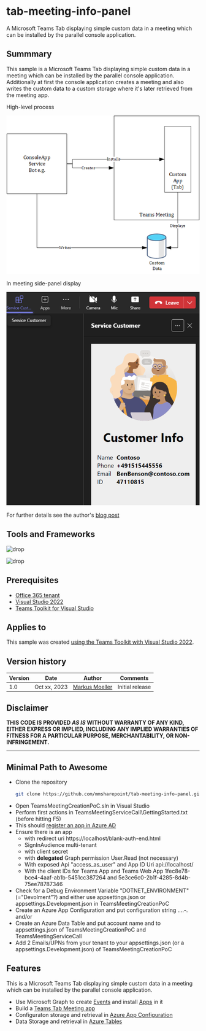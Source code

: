 # tab-meeting-info-panel
A Microsoft Teams Tab displaying simple custom data in a meeting which can be installed by the parallel console application.

## Summmary

This sample is a Microsoft Teams Tab displaying simple custom data in a meeting which can be installed by the parallel console application. Additionally at first the console application creates a meeting and also writes the custom data to a custom storage where it's later retrieved from the meeting app. 

High-level process

![High-level process ...](assets/01HighlevelArc_CreateMeeting.png)

In meeting side-panel display

![In meeting side-panel display...](assets/02InMeetingSidePanel.png)

For further details see the author's [blog post]()

## Tools and Frameworks

![drop](https://img.shields.io/badge/Teams&nbsp;Toolkit&nbsp;for&nbsp;VS&nbsp;Code-17.7-green.svg)


![drop](https://img.shields.io/badge/Visual&nbsp;Studiot&nbsp;2022&nbsp;Community&nbsp;Edition-17.7-green.svg)


## Prerequisites

* [Office 365 tenant](https://dev.office.com/sharepoint/docs/spfx/set-up-your-development-environment)
* [Visual Studio 2022](https://visualstudio.microsoft.com/vs/community/)
* [Teams Toolkit for Visual Studio](https://learn.microsoft.com/en-us/microsoftteams/platform/toolkit/toolkit-v4/teams-toolkit-fundamentals-vs?pivots=visual-studio-v17-7&WT.mc_id=M365-MVP-5004617)

## Applies to

This sample was created [using the Teams Toolkit with Visual Studio 2022](https://learn.microsoft.com/en-us/microsoftteams/platform/toolkit/toolkit-v4/teams-toolkit-fundamentals-vs?pivots=visual-studio-v17-7&WT.mc_id=M365-MVP-5004617). 

## Version history

Version|Date|Author|Comments
-------|----|--------|--------
1.0|Oct xx, 2023|[Markus Moeller](http://www.twitter.com/moeller2_0)|Initial release

## Disclaimer

**THIS CODE IS PROVIDED *AS IS* WITHOUT WARRANTY OF ANY KIND, EITHER EXPRESS OR IMPLIED, INCLUDING ANY IMPLIED WARRANTIES OF FITNESS FOR A PARTICULAR PURPOSE, MERCHANTABILITY, OR NON-INFRINGEMENT.**

---
## Minimal Path to Awesome
- Clone the repository
    ```bash
    git clone https://github.com/mmsharepoint/tab-meeting-info-panel.git
- Open TeamsMeetingCreationPoC.sln in Visual Studio
- Perform first actions in TeamsMeetingServiceCall\GettingStarted.txt (before hitting F5)
- This should [register an app in Azure AD](https://learn.microsoft.com/en-us/microsoftteams/platform/toolkit/add-single-sign-on?pivots=visual-studio&WT.mc_id=M365-MVP-5004617#add-sso-to-teams-app-for-visual-studio)
- Ensure there is an app 
  - with redirect uri https://localhost/blank-auth-end.html
  - SignInAudience multi-tenant
  - with client secret
  - with **delegated** Graph permission User.Read (not necessary)
  - With exposed Api "access_as_user" and App ID Uri api://localhost/<App ID>
  - With the client IDs for Teams App and Teams Web App 1fec8e78-bce4-4aaf-ab1b-5451cc387264 and 5e3ce6c0-2b1f-4285-8d4b-75ee78787346
- Check for a Debug Environment Variable "DOTNET_ENVIRONMENT" (="Devolment"?) and either use appsettings.json or appsettings.Development.json in TeamsMeetingCreationPoC
- Create an Azure App Configuration and put configuration string ....-. and/or
- Create an Azure Data Table and put account name and to appsettings.json of TeamsMeetingCreationPoC and TeamsMeetingServiceCall
- Add 2 Emails/UPNs from your tenant to your appsettings.json (or a appsettings.Development.json) of TeamsMeetingCreationPoC


## Features
This is a Microsoft Teams Tab displaying simple custom data in a meeting which can be installed by the parallel console application.
* Use Microsoft Graph to create [Events](https://learn.microsoft.com/en-us/graph/api/user-post-events?view=graph-rest-1.0&tabs=http&WT.mc_id=M365-MVP-5004617) and install [Apps](https://learn.microsoft.com/en-us/graph/api/chat-post-installedapps?view=graph-rest-1.0&tabs=http&WT.mc_id=M365-MVP-5004617) in it
* Build a [Teams Tab Meeting app](https://learn.microsoft.com/en-us/microsoftteams/platform/apps-in-teams-meetings/build-tabs-for-meeting?tabs=desktop%2Cmeeting-chat-view-desktop%2Cmeeting-side-panel%2Cmeeting-stage-view-desktop%2Cchannel-meeting-desktop&WT.mc_id=M365-MVP-5004617)
* Configuraton storage and retrieval in [Azure App Configuration](https://learn.microsoft.com/en-us/azure/azure-app-configuration/overview?WT.mc_id=M365-MVP-5004617)
* Data Storage and retrieval in [Azure Tables](https://learn.microsoft.com/en-us/dotnet/api/overview/azure/data.tables-readme?view=azure-dotnet&WT.mc_id=M365-MVP-5004617)
